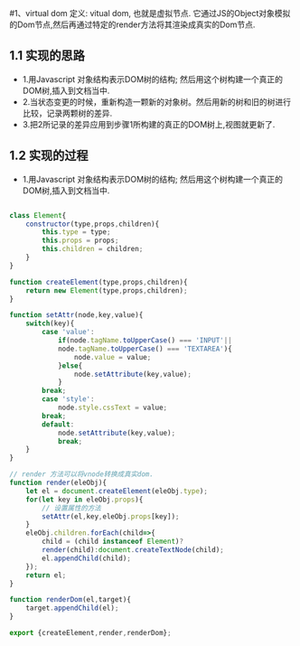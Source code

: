#1、virtual dom
定义: vitual dom, 也就是虚拟节点. 它通过JS的Object对象模拟的Dom节点,然后再通过特定的render方法将其渲染成真实的Dom节点.

## 1.1 实现的思路
- 1.用Javascript 对象结构表示DOM树的结构; 然后用这个树构建一个真正的DOM树,插入到文档当中.
- 2.当状态变更的时候，重新构造一颗新的对象树。然后用新的树和旧的树进行比较，记录两颗树的差异.
- 3.把2所记录的差异应用到步骤1所构建的真正的DOM树上,视图就更新了.

## 1.2 实现的过程

- 1.用Javascript 对象结构表示DOM树的结构; 然后用这个树构建一个真正的DOM树,插入到文档当中.

``` element.js

class Element{
    constructor(type,props,children){
        this.type = type;
        this.props = props;
        this.children = children;
    }
}

function createElement(type,props,children){
    return new Element(type,props,children);
}

function setAttr(node,key,value){
    switch(key){
        case 'value':
            if(node.tagName.toUpperCase() === 'INPUT'||
            node.tagName.toUpperCase() === 'TEXTAREA'){
                node.value = value;
            }else{
                node.setAttribute(key,value);
            }
        break;
        case 'style':
            node.style.cssText = value;
        break;
        default:
            node.setAttribute(key,value);
            break;
    }
}

// render 方法可以将vnode转换成真实dom.
function render(eleObj){
    let el = document.createElement(eleObj.type);
    for(let key in eleObj.props){
        // 设置属性的方法
        setAttr(el,key,eleObj.props[key]);
    }
    eleObj.children.forEach(child=>{
        child = (child instanceof Element)?
        render(child):document.createTextNode(child);
        el.appendChild(child);
    });
    return el;
}

function renderDom(el,target){
    target.appendChild(el);
}

export {createElement,render,renderDom};
```